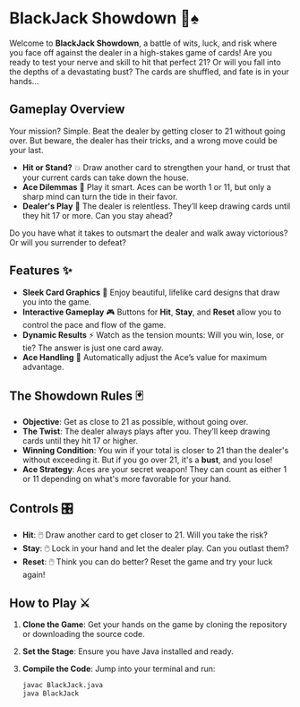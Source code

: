 # **BlackJack Showdown** 🎲♠️

Welcome to **BlackJack Showdown**, a battle of wits, luck, and risk where you face off against the dealer in a high-stakes game of cards! Are you ready to test your nerve and skill to hit that perfect 21? Or will you fall into the depths of a devastating bust? The cards are shuffled, and fate is in your hands...

## **Gameplay Overview**

Your mission? Simple. Beat the dealer by getting closer to 21 without going over. But beware, the dealer has their tricks, and a wrong move could be your last.

- **Hit or Stand?** 💥 Draw another card to strengthen your hand, or trust that your current cards can take down the house.
- **Ace Dilemmas** 🎯 Play it smart. Aces can be worth 1 or 11, but only a sharp mind can turn the tide in their favor.
- **Dealer's Play** 👤 The dealer is relentless. They’ll keep drawing cards until they hit 17 or more. Can you stay ahead?

Do you have what it takes to outsmart the dealer and walk away victorious? Or will you surrender to defeat?

## **Features** ✨

- **Sleek Card Graphics** 🎴 Enjoy beautiful, lifelike card designs that draw you into the game.
- **Interactive Gameplay** 🎮 Buttons for **Hit**, **Stay**, and **Reset** allow you to control the pace and flow of the game.
- **Dynamic Results** ⚡ Watch as the tension mounts: Will you win, lose, or tie? The answer is just one card away.
- **Ace Handling** 💎 Automatically adjust the Ace’s value for maximum advantage.

## **The Showdown Rules** 🃏

- **Objective**: Get as close to 21 as possible, without going over.
- **The Twist**: The dealer always plays after you. They’ll keep drawing cards until they hit 17 or higher.
- **Winning Condition**: You win if your total is closer to 21 than the dealer's without exceeding it. But if you go over 21, it's a **bust**, and you lose!
- **Ace Strategy**: Aces are your secret weapon! They can count as either 1 or 11 depending on what's more favorable for your hand.

## **Controls** 🎛️

- **Hit**: 🖱️ Draw another card to get closer to 21. Will you take the risk?
- **Stay**: 🖱️ Lock in your hand and let the dealer play. Can you outlast them?
- **Reset**: 🖱️ Think you can do better? Reset the game and try your luck again!

## **How to Play** ⚔️

1. **Clone the Game**: Get your hands on the game by cloning the repository or downloading the source code.
2. **Set the Stage**: Ensure you have Java installed and ready.
3. **Compile the Code**: Jump into your terminal and run:
   
   ```bash
   javac BlackJack.java
   java BlackJack
